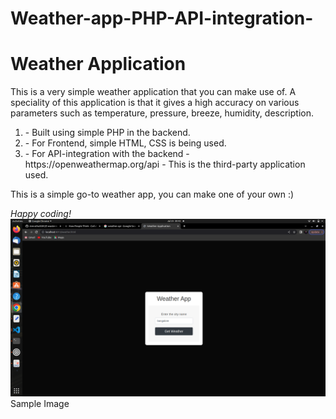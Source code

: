 # Weather-app-PHP-API-integration-
<h1>Weather Application</h1>
<p> This is a very simple weather application that you can make use of. A speciality of this application is that it gives  a high accuracy on various parameters such as temperature, pressure, breeze, humidity, description.</p>
<ol>
  <li> - Built using simple PHP in the backend.</li>
  <li> - For Frontend, simple HTML, CSS is being used.</li>
  <li> - For API-integration with the backend - https://openweathermap.org/api - This is the third-party application used.</li>
</ol>
<p>This is a simple go-to weather app, you can make one of your own :)</p>
<em>Happy coding!</em>
<img src=image1.png alt text="image1">Sample Image</img>
